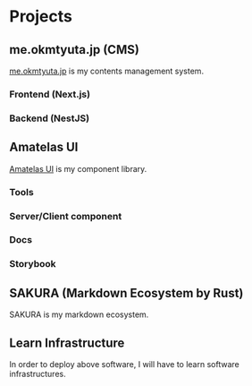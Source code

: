 # Projects

## me.okmtyuta.jp (CMS)

[me.okmtyuta.jp](https://me.okmtyuta.jp) is my contents management system.

### Frontend (Next.js)
### Backend (NestJS)

## Amatelas UI

[Amatelas UI](https://docs.amatelas.dev) is my component library.

### Tools
### Server/Client component
### Docs
### Storybook

## SAKURA (Markdown Ecosystem by Rust)

SAKURA is my markdown ecosystem.

## Learn Infrastructure

In order to deploy above software, I will have to learn software infrastructures.
